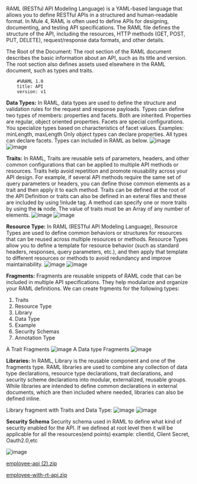 RAML (RESTful API Modeling Language) is a YAML-based language that allows you to define RESTful APIs in a structured and human-readable format. 
In Mule 4, RAML is often used to define APIs for designing, documenting, and testing API specifications.
The RAML file defines the structure of the API, including the resources, HTTP methods (GET, POST, PUT, DELETE), request/response data formats, and other details.

The Root of the Document:
	The root section of the RAML document describes the basic information about an API, such as its title and version. 
	The root section also defines assets used elsewhere in the RAML document, such as types and traits.
		
		#%RAML 1.0
		title: API
		version: v1

**Data Types:**
  In RAML, data types are used to define the structure and validation rules for the request and response payloads.
  Types can define two types of members: properties and facets. Both are inherited.
		Properties are regular, object oriented properties.
		Facets are special configurations. You specialize types based on characteristics of facet values. Examples: minLength, maxLength
		Only object types can declare properties. All types can declare facets.
  Types can included in RAML as below.
  ![image](https://github.com/user-attachments/assets/badd4994-f8ab-45d9-9d45-69a5f23aea01)
  ![image](https://github.com/user-attachments/assets/5066027f-a9b9-4361-9a18-ea20d6d1fedb)
  
**Traits:**
  In RAML, Traits are reusable sets of parameters, headers, and other common configurations that can be applied to multiple API methods or resources. 
  Traits help avoid repetition and promote reusability across your API design.
  For example, if several API methods require the same set of query parameters or headers, you can define those common elements as a trait and then apply it to each method.
    Traits can be defined at the root of the API Definition or traits can also be defined in an exteral files and these are included by using !inlude tag.
    A method can specify one or more traits by using the **is** node.
    The value of traits must be an Array of any number of elements.
    ![image](https://github.com/user-attachments/assets/c7caf72f-01ba-47fc-a3cd-887ae1172453)
    ![image](https://github.com/user-attachments/assets/10b8085a-9a62-4f5c-b4e9-21bc4d635778)


**Resource Type:**
In RAML (RESTful API Modeling Language), Resource Types are used to define common behaviors or structures for resources that can be reused across multiple resources or methods. 
Resource Types allow you to define a template for resource behavior (such as standard headers, responses, query parameters, etc.), and then apply that template to different resources or methods to avoid redundancy and improve maintainability.
![image](https://github.com/user-attachments/assets/79d7039c-f838-47d5-bb1e-25be4e8da082)
![image](https://github.com/user-attachments/assets/c0903dae-71c6-4781-94bf-0490078d6148)


**Fragments:**
Fragments are reusable snippets of RAML code that can be included in multiple API specifications. 
They help modularize and organize your RAML definitions.
We can create frgments for the following types:
  1. Traits
  2. Resource Type
  3. Library
  4. Data Type
  5. Example
  6. Security Schemas
  7. Annotation Type

A Trait Fragments
  ![image](https://github.com/user-attachments/assets/3221c42f-a98d-4983-a6bd-d26a66cb37ce)
A Data type Fragments
![image](https://github.com/user-attachments/assets/e82e4669-c847-4678-929b-1bc84a1cc79f)


**Libraries:**
In RAML, Library is the reusable component and one of the fragments type.
RAML libraries are used to combine any collection of data type declarations, resource type declarations, trait declarations, and security scheme declarations into modular, externalized, reusable groups.
While libraries are intended to define common declarations in external documents, which are then included where needed, libraries can also be defined inline.

Library fragment with Traits and Data Type:
![image](https://github.com/user-attachments/assets/5f191763-6784-4e01-87c3-a4940316e2be)
![image](https://github.com/user-attachments/assets/aa73bad4-fa91-4247-85ca-6c0fa5c58d2f)

**Security Schema**
Security schema used in RAML to define what kind of security enabled for the API. If we defined at root level then it will be applicable for all the resources(end points)
example: clientId, Client Secret, Oauth2.0,etc

![image](https://github.com/user-attachments/assets/8ff8acff-9964-40b3-953e-f417ea3cc450)


[employee-api (2).zip](https://github.com/user-attachments/files/18896751/employee-api.2.zip)


[employee-with-rt-api.zip](https://github.com/user-attachments/files/18876775/employee-with-rt-api.zip)

    
